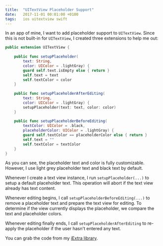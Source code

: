```yaml
---
title:  "UITextView Placeholder Support"
date:   2017-11-01 00:01:00 +0100
tags:	ios uitextview swift
---
```



In an app of mine, I want to add placeholder support to `UITextView`. Since this
is not built-in for `UITextView`, I created three extensions to help me out:

```swift
public extension UITextView {
    
    public func setupPlaceholder(
        text: String, 
        color: UIColor = .lightGray) {
        guard self.text.isEmpty else { return }
        self.text = text
        self.textColor = color
    }
    
    public func setupPlaceholderAfterEditing(
        text: String, 
        color: UIColor = .lightGray) {
        setupPlaceholder(text: text, color: color)
    }
    
    public func setupPlaceholderBeforeEditing(
        textColor: UIColor = .black, 
        placeholderColor: UIColor = .lightGray) {
        guard self.textColor == placeholderColor else { return }
        self.text = ""
        self.textColor = textColor
    }
}

```


As you can see, the placeholder text and color is fully customizable. However, I
use light grey placeholder text and black text by default.

Whenever I create a text view instance, I run `setupPlaceholder(...)` to setup a
default placeholder text. This operation will abort if the text view already has
text content.

Whenever editing begins, I call `setupPlaceholderBeforeEditing(...)` to remove a
placeholder text and prepare the text view for editing. To determine if the view
currently displays the placeholder, we compare the text and placeholder colors.

Whenever editing finally ends, I call `setupPlaceholderAfterEditing` to re-apply
the placeholder if the user hasn't entered any text.

You can grab the code from my [iExtra library](https://github.com/danielsaidi/iExtra).